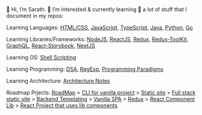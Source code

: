 👋 Hi, I’m Sarath. 👀 I’m interested & currently learning 🌱 a lot of stuff that I document in my repos:

Learning Languages: [HTML/CSS](./../../../learning-html-css), [JavaScript](./../../../learning-JS-Programs), [TypeScript](./../../../learning-typescript), [Java](./../../../learning-java), [Python](./../../../learning-python), [Go](./../../../learning-go)

Learning Libraries/Frameworks: [NodeJS](./../../../learning-nodejs), [ReactJS](./../../../learning-reactjs), [Redux](./../../../learning-redux), [Redux-ToolKit](./../../../learning-redux-toolkit), [GraphQL](./../../../learning-graphql), [React-Storybook](./../../../learning-html-css), [NextJS](./../../../learning-nextjs)

Learning OS: [Shell Scripting](./../../../learning-linux-shell-scripting)

Learning Programming: [DSA](./../../../learning-dsa-js), [RegExp](./../../../learning-regexp), [Programming Paradigms](./../../../learning-programing-paradigms)

Learning Architecture: [Architecture Notes](./../../..//Notes/tree/main/Software%20Architecture)

Roadmap Prjects:
[RoadMap](./../../../RoadMap) > 
[CLI for vanilla project](./../../../rm-01-create-vanilla-project-cli) > 
[Static site](./../../../rm-02-static-sites-layouts) > 
[Full stack static site](./../../../rm-03-fullstack-static-site) > 
[Backend Templating](./../../../rm-04-backend-templating) > 
[Vanilla SPA](./../../../rm-05-vanilla-spa) > 
[Redux](./../../../rm-06-react-redux) > 
[React Component Lib](./../../../rm-07-react-component-library) > 
[React Project that uses lib components](./../../../rm-08-react-with-library-components)

<!---
noobe/noobe is a ✨ special ✨ repository because its `README.md` (this file) appears on your GitHub profile.
You can click the Preview link to take a look at your changes.
--->
